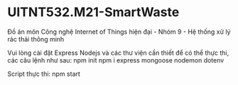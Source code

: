 # UITNT532.M21-SmartWaste
Đồ án môn Công nghệ Internet of Things hiện đại - Nhóm 9 - Hệ thống xử lý rác thải thông minh

Vui lòng cài đặt Express Nodejs và các thư viện cần thiết để có thể thực thi, các câu lệnh như sau:
npm init
npm i express mongoose nodemon dotenv

Script thực thi:
npm start
